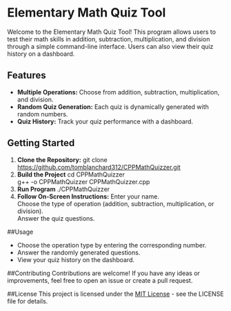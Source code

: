 # Elementary Math Quiz Tool

Welcome to the Elementary Math Quiz Tool! This program allows users to test their math skills in addition, subtraction, multiplication, and division through a simple command-line interface. Users can also view their quiz history on a dashboard.

## Features

- **Multiple Operations:** Choose from addition, subtraction, multiplication, and division.
- **Random Quiz Generation:** Each quiz is dynamically generated with random numbers.
- **Quiz History:** Track your quiz performance with a dashboard.

## Getting Started

1. **Clone the Repository:**
   git clone https://github.com/tomblanchard312/CPPMathQuizzer.git  
2. **Build the Project**
  cd CPPMathQuizzer  
  g++ -o CPPMathQuizzer CPPMathQuizzer.cpp  
3. **Run Program**
   ./CPPMathQuizzer  
4. **Follow On-Screen Instructions:**
    Enter your name.  
    Choose the type of operation (addition, subtraction, multiplication, or division).  
    Answer the quiz questions.

##Usage
- Choose the operation type by entering the corresponding number.
- Answer the randomly generated questions.
- View your quiz history on the dashboard.

##Contributing
Contributions are welcome! If you have any ideas or improvements, feel free to open an issue or create a pull request.  

##License
This project is licensed under the [MIT License](https://mit-license.org/) - see the LICENSE file for details.

